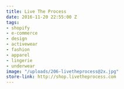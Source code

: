 ```yaml
---
title: Live The Process
date: 2016-11-20 22:55:00 Z
tags:
- shopify
- e-commerce
- design
- activewear
- fashion
- apparel
- lingerie
- underwear
image: "/uploads/206-livetheprocess@2x.jpg"
store-link: http://shop.livetheprocess.com
---
```


